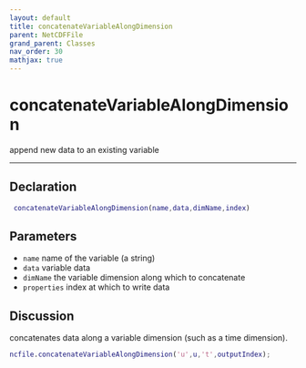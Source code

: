 ```yaml
---
layout: default
title: concatenateVariableAlongDimension
parent: NetCDFFile
grand_parent: Classes
nav_order: 30
mathjax: true
---
```


#  concatenateVariableAlongDimension

append new data to an existing variable


---

## Declaration
```matlab
 concatenateVariableAlongDimension(name,data,dimName,index)
```
## Parameters
+ `name`  name of the variable (a string)
+ `data`  variable data
+ `dimName`  the variable dimension along which to concatenate
+ `properties`  index at which to write data

## Discussion

  concatenates data along a variable dimension (such as a time
  dimension).
 
  ```matlab
  ncfile.concatenateVariableAlongDimension('u',u,'t',outputIndex);
  ```
 
            

